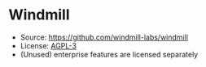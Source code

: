 # Windmill
- Source: https://github.com/windmill-labs/windmill
- License: [AGPL-3](https://www.gnu.org/licenses/agpl-3.0.html)
- (Unused) enterprise features are licensed separately
